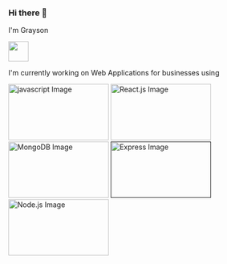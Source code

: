 ### Hi there 👋


I'm Grayson

<img markdown="1" src="https://media.giphy.com/media/RtdRhc7TxBxB0YAsK6/giphy.gif" width="40" height="40" />

I'm currently working on Web Applications for businesses using

<a markdown="1" href="https://www.javascript.com/" target="_blank"><img src="https://external-content.duckduckgo.com/iu/?u=https%3A%2F%2Ftse1.mm.bing.net%2Fth%3Fid%3DOIP.U16Sxl3a_xpV8R3xDGgMdQHaEK%26pid%3DApi&f=1" alt="javascript Image" markdown="1" height="112" width="200" /></a>
<a markdown="1" href="https://reactjs.org/" target="_blank"><img src="https://external-content.duckduckgo.com/iu/?u=http%3A%2F%2Fwww.valuecoders.com%2Fblog%2Fwp-content%2Fuploads%2F2016%2F08%2Freact.png&f=1&nofb=1" alt="React.js Image" markdown="1" height="112" width="200" /></a>
<a markdown="1" href="https://www.mongodb.com/" target="_blank"><img src="https://external-content.duckduckgo.com/iu/?u=https%3A%2F%2Ftse4.mm.bing.net%2Fth%3Fid%3DOIP.Wm0uGFQH_dBVCprOO-pGkwHaD_%26pid%3DApi&f=1" alt="MongoDB Image" markdown="1" height="112" width="200" /></a>
<a markdown="1" href="" target="_blank"><img src="https://external-content.duckduckgo.com/iu/?u=https%3A%2F%2Ftse4.mm.bing.net%2Fth%3Fid%3DOIP.uPL1uCtLBRSk6akPL2hNzgHaER%26pid%3DApi&f=1" alt="Express Image" markdown="1" height="112" width="200" /></a>
<a markdown="1" href="https://external-content.duckduckgo.com/iu/?u=https%3A%2F%2Ftse3.mm.bing.net%2Fth%3Fid%3DOIP.qinvWxQcpltLC7YM26ds8gHaD8%26pid%3DApi&f=1" target="_blank"><img src="https://external-content.duckduckgo.com/iu/?u=https%3A%2F%2Ftse4.mm.bing.net%2Fth%3Fid%3DOIP.iAqskuCX6LTXErqLPXwFwwHaDt%26pid%3DApi&f=1" alt="Node.js Image" markdown="1" height="112" width="200" /></a>

<!--
**graysonm23/graysonm23** is a ✨ _special_ ✨ repository because its `README.md` (this file) appears on your GitHub profile.

Here are some ideas to get you started:

- 🔭 I’m currently working on ...
- 🌱 I’m currently learning ...
- 👯 I’m looking to collaborate on ...
- 🤔 I’m looking for help with ...
- 💬 Ask me about ...
- 📫 How to reach me: ...
- 😄 Pronouns: ...
- ⚡ Fun fact: ...
-->
